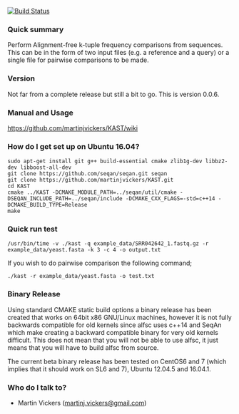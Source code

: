 [![Build Status](https://travis-ci.org/martinjvickers/KAST.svg?branch=master)](https://travis-ci.org/martinjvickers/KAST)

### Quick summary ###
Perform Alignment-free k-tuple frequency comparisons from sequences. This can be in the form of two input files (e.g. a reference and a query) or a single file for pairwise comparisons to be made.

### Version ###
Not far from a complete release but still a bit to go. This is version 0.0.6.

### Manual and Usage ###

https://github.com/martinjvickers/KAST/wiki

### How do I get set up on Ubuntu 16.04? ###

```
sudo apt-get install git g++ build-essential cmake zlib1g-dev libbz2-dev libboost-all-dev
git clone https://github.com/seqan/seqan.git seqan
git clone https://github.com/martinjvickers/KAST.git
cd KAST
cmake ../KAST -DCMAKE_MODULE_PATH=../seqan/util/cmake -DSEQAN_INCLUDE_PATH=../seqan/include -DCMAKE_CXX_FLAGS=-std=c++14 -DCMAKE_BUILD_TYPE=Release
make
```

### Quick run test ###

```
/usr/bin/time -v ./kast -q example_data/SRR042642_1.fastq.gz -r example_data/yeast.fasta -k 3 -c 4 -o output.txt
```

If you wish to do pairwise comparison the following command;

```
./kast -r example_data/yeast.fasta -o test.txt
```

### Binary Release ###

Using standard CMAKE static build options a binary release has been created that works on 64bit x86 GNU/Linux machines, however it is not fully backwards compatible for old kernels since alfsc uses c++14 and SeqAn which make creating a backward compatible binary for very old kernels difficult. This does not mean that you will not be able to use alfsc, it just means that you will have to build alfsc from source. 

The current beta binary release has been tested on CentOS6 and 7 (which implies that it should work on SL6 and 7), Ubuntu 12.04.5 and 16.04.1. 

### Who do I talk to? ###

* Martin Vickers (martinj.vickers@gmail.com)
